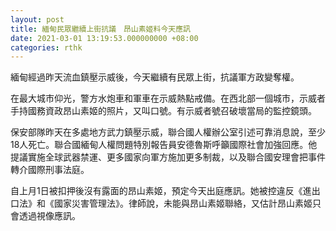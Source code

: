 ```yaml
---
layout: post
title: 緬甸民眾繼續上街抗議　昂山素姬料今天應訊
date: 2021-03-01 13:19:53.000000000 +08:00
categories: rthk
---
```


緬甸經過昨天流血鎮壓示威後，今天繼續有民眾上街，抗議軍方政變奪權。

在最大城市仰光，警方水炮車和軍車在示威熱點戒備。在西北部一個城市，示威者手持國務資政昂山素姬的照片，又叫口號。有示威者號召破壞當局的監控鏡頭。

保安部隊昨天在多處地方武力鎮壓示威，聯合國人權辦公室引述可靠消息說，至少18人死亡。聯合國緬甸人權問題特別報告員安德魯斯呼籲國際社會加強回應。他提議實施全球武器禁運、更多國家向軍方施加更多制裁，以及聯合國安理會把事件轉介國際刑事法庭。

自上月1日被扣押後沒有露面的昂山素姬，預定今天出庭應訊。她被控違反《進出口法》和《國家災害管理法》。律師說，未能與昂山素姬聯絡，又估計昂山素姬只會透過視像應訊。
